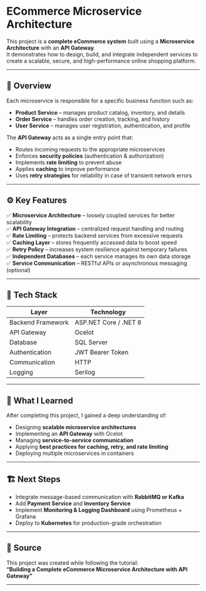 # ECommerce Microservice Architecture

This project is a **complete eCommerce system** built using a **Microservice Architecture** with an **API Gateway**.  
It demonstrates how to design, build, and integrate independent services to create a scalable, secure, and high-performance online shopping platform.

---

## 🚀 Overview

Each microservice is responsible for a specific business function such as:
- **Product Service** – manages product catalog, inventory, and details  
- **Order Service** – handles order creation, tracking, and history  
- **User Service** – manages user registration, authentication, and profile  

The **API Gateway** acts as a single entry point that:
- Routes incoming requests to the appropriate microservices  
- Enforces **security policies** (authentication & authorization)  
- Implements **rate limiting** to prevent abuse  
- Applies **caching** to improve performance  
- Uses **retry strategies** for reliability in case of transient network errors  

---

## ⚙️ Key Features

✅ **Microservice Architecture** – loosely coupled services for better scalability  
✅ **API Gateway Integration** – centralized request handling and routing  
✅ **Rate Limiting** – protects backend services from excessive requests  
✅ **Caching Layer** – stores frequently accessed data to boost speed  
✅ **Retry Policy** – increases system resilience against temporary failures  
✅ **Independent Databases** – each service manages its own data storage  
✅ **Service Communication** – RESTful APIs or asynchronous messaging (optional)  

---

## 🧩 Tech Stack

| Layer | Technology |
|-------|-------------|
| Backend Framework | ASP.NET Core / .NET 8 |
| API Gateway | Ocelot |
| Database | SQL Server |
| Authentication | JWT Bearer Token |
| Communication | HTTP |
| Logging | Serilog |

---

## 🧠 What I Learned

After completing this project, I gained a deep understanding of:
- Designing **scalable microservice architectures**
- Implementing an **API Gateway** with Ocelot
- Managing **service-to-service communication**
- Applying **best practices for caching, retry, and rate limiting**
- Deploying multiple microservices in containers

---

## 🏗️ Next Steps

- Integrate message-based communication with **RabbitMQ or Kafka**  
- Add **Payment Service** and **Inventory Service**  
- Implement **Monitoring & Logging Dashboard** using Prometheus + Grafana  
- Deploy to **Kubernetes** for production-grade orchestration  

---

## 🎥 Source

This project was created while following the tutorial:  
**“Building a Complete eCommerce Microservice Architecture with API Gateway”**  

---

